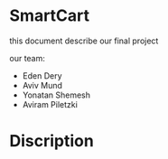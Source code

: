 # SmartCart
this document describe our final project

our team:
- Eden Dery
- Aviv Mund
- Yonatan Shemesh 
- Aviram Piletzki

# Discription
